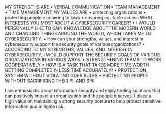 MY STRENGTHS ARE
•	VERBAL COMMUNICATION
•	TEAM MANAGEMENT
•	TIME MANAGEMENT
MY VALUES ARE
•	protecting organizations
•	protecting people
•	adhering to laws
•	ensuring equitable access
WHAT INTERESTS YOU MOST ABOUT A CYBERSECURITY CAREER?
•	I WOULD PERSONALLY LIKE TO GAIN KNOWLEDGE ABOUT THE MODERN WORLD AND CHANGING THINGS AROUND THE WORLD, WHICH TAKES ME TO CYBERSECURITY.
•	How can your strengths, values, and interest in cybersecurity support the security goals of various organizations?
•	ACCORDING TO MY STRENGTHS, VALUES, AND INTEREST IN CYBERSECURITY, I WOULD SUPPORT THE SECURITY GOALS OF VARIOUS ORGANIZATIONS IN VARIOUS WAYS.
•	STRENGTHENING TEAMS TO WORK COOPERATIVELY
•	HOW IS A TASK THAT TAKES MORE TIME WORTH GETTING COMPLETED IN LESS TIME ACCURATELY?
•	PROTECTION SYSTEM WITHOUT VIOLATING GDPR RULES
•	PROTECTING PEOPLE WITHOUT SACRIFICING THEIR PII AND SPII
 
I am enthusiastic about information security and enjoy finding solutions that can positively impact an organization and the people it serves. I place a high value on maintaining a strong security posture to help protect sensitive information and mitigate risk.

